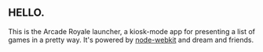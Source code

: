 ## HELLO.

This is the Arcade Royale launcher, a kiosk-mode app for presenting a list of
games in a pretty way. It's powered by [node-webkit][1] and dream and friends.

[1]: https://github.com/rogerwang/node-webkit